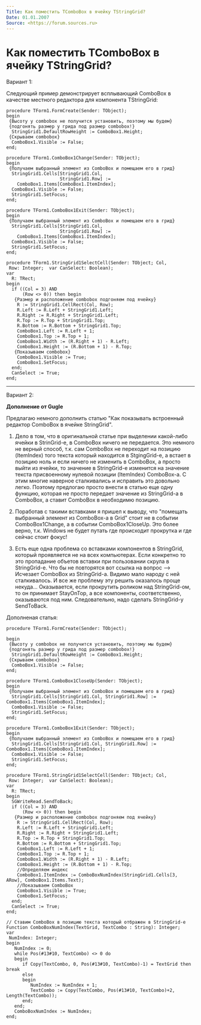 ```yaml
---
Title: Как поместить TComboBox в ячейку TStringGrid?
Date: 01.01.2007
Source: <https://forum.sources.ru>
---
```



Как поместить TComboBox в ячейку TStringGrid?
=============================================

Вариант 1:

Следующий пример демонстрирует всплывающий ComboBox в качестве местного
редактора для компонента TStringGrid:

    procedure TForm1.FormCreate(Sender: TObject);
    begin
     {Высоту у combobox не получится установить, поэтому мы будем}
     {подгонять размер у грида под размер combobox!}
      StringGrid1.DefaultRowHeight := ComboBox1.Height;
     {Скрываем combobox}
      ComboBox1.Visible := False;
    end;
     
    procedure TForm1.ComboBox1Change(Sender: TObject);
    begin
     {Получаем выбранный элемент из ComboBox и помещаем его в грид}
      StringGrid1.Cells[StringGrid1.Col,
                        StringGrid1.Row] :=
        ComboBox1.Items[ComboBox1.ItemIndex];
      ComboBox1.Visible := False;
      StringGrid1.SetFocus;
    end;
     
    procedure TForm1.ComboBox1Exit(Sender: TObject);
    begin
     {Получаем выбранный элемент из ComboBox и помещаем его в грид}
      StringGrid1.Cells[StringGrid1.Col,
                        StringGrid1.Row] :=
        ComboBox1.Items[ComboBox1.ItemIndex];
      ComboBox1.Visible := False;
      StringGrid1.SetFocus;
    end;
     
    procedure TForm1.StringGrid1SelectCell(Sender: TObject; Col,
     Row: Integer;  var CanSelect: Boolean);
    var
      R: TRect;
    begin
      if ((Col = 3) AND
          (Row <> 0)) then begin
       {Размер и расположение combobox подгоняем под ячейку}
        R := StringGrid1.CellRect(Col, Row);
        R.Left := R.Left + StringGrid1.Left;
        R.Right := R.Right + StringGrid1.Left;
        R.Top := R.Top + StringGrid1.Top;
        R.Bottom := R.Bottom + StringGrid1.Top;
        ComboBox1.Left := R.Left + 1;
        ComboBox1.Top := R.Top + 1;
        ComboBox1.Width := (R.Right + 1) - R.Left;
        ComboBox1.Height := (R.Bottom + 1) - R.Top;
       {Показываем combobox}
        ComboBox1.Visible := True;
        ComboBox1.SetFocus;
      end;
      CanSelect := True;
    end;

------------------------------------------------------------------------

Вариант 2:

**Дополнение от Gugle**

Предлагаю немного дополнить статью "Как показывать встроенный редактор
ComboBox в ячейке StringGrid".

1. Дело в том, что в оригинальной статье при выделении какой-либо ячейки
в StrinGrid-е, в ComboBox ничего не передается. Это немного не верный
способ, т.к. сам ComboBox не переходит на позицию (ItemIndex) того
текста который находится в StgingGrid-е, а встает в позицию ноль и если
ничего не изменить в ComboBox, а просто выйти из ячейки, то значение в
StringGrid-е изменится на значение текста присвоенному нулевой позиции
(ItemIndex) ComboBox-а. С этим многие наверное сталкивались и исправить
это довольно легко. Поэтому предлогаю просто внести в статью еще одну
функцию, которая не просто передает значение из StringGrid-а в ComboBox,
а ставит ComboBox в необходимю позицию.

2. Поработав с такими вставками я пришел к выводу, что "помещать
выбранный элемент из ComboBox-а в Grid" стоит не в событии
ComboBox1Change, а в событии ComboBox1CloseUp. Это более верно, т.к.
Windows не будет путать где происходит прокрутка и где сейчас стоит
фокус!

3. Есть еще одна проблема со вставками компонентов в StringGrid, который
проявляется не на всех компьютерах. Если конкретно то это пропадание
объетов вставки при пользовании скрула в StringGrid-е. Что бы не
повторятся вот ссылка на вопрос --\> Исчезает ComboBox из StringGrid-а.
Видимо мало народу с ней сталкивалось. И все же проблему эту решить
оказалось проще некуда... Оказывается, если прокрутить роликом над
StringGrid-ом, то он принимает StayOnTop, а все компоненты,
соответственно, оказываются под ним. Следовательно, надо сделать
StringGrid-у SendToBack.

Дополненая статья:

    procedure TForm1.FormCreate(Sender: TObject); 
     
    begin 
     {Высоту у combobox не получится установить, поэтому мы будем} 
     {подгонять размер у грида под размер combobox!} 
      StringGrid1.DefaultRowHeight := ComboBox1.Height; 
     {Скрываем combobox} 
      ComboBox1.Visible := False; 
    end; 
     
    procedure TForm1.ComboBox1CloseUp(Sender: TObject); 
    begin 
     {Получаем выбранный элемент из ComboBox и помещаем его в грид} 
      StringGrid1.Cells[StringGrid1.Col, StringGrid1.Row] := ComboBox1.Items[ComboBox1.ItemIndex]; 
      ComboBox1.Visible := False; 
      StringGrid1.SetFocus; 
    end; 
     
    procedure TForm1.ComboBox1Exit(Sender: TObject); 
    begin 
     {Получаем выбранный элемент из ComboBox и помещаем его в грид} 
      StringGrid1.Cells[StringGrid1.Col, StringGrid1.Row] := ComboBox1.Items[ComboBox1.ItemIndex]; 
      ComboBox1.Visible := False; 
      StringGrid1.SetFocus; 
    end; 
     
    procedure TForm1.StringGrid1SelectCell(Sender: TObject; Col, 
     Row: Integer;  var CanSelect: Boolean); 
    var 
      R: TRect; 
    begin
      SGWriteRead.SendToBack;  
      if ((Col = 3) AND 
          (Row <> 0)) then begin 
       {Размер и расположение combobox подгоняем под ячейку} 
        R := StringGrid1.CellRect(Col, Row); 
        R.Left := R.Left + StringGrid1.Left; 
        R.Right := R.Right + StringGrid1.Left; 
        R.Top := R.Top + StringGrid1.Top; 
        R.Bottom := R.Bottom + StringGrid1.Top; 
        ComboBox1.Left := R.Left + 1; 
        ComboBox1.Top := R.Top + 1; 
        ComboBox1.Width := (R.Right + 1) - R.Left; 
        ComboBox1.Height := (R.Bottom + 1) - R.Top; 
        //Определяем индекс
        ComboBox1.ItemIndex := ComboBoxNumIndex(StringGrid1.Cells[3, ARow], ComboBox1.Items.Text); 
        //Показываем СomboBox
        ComboBox1.Visible := True; 
        ComboBox1.SetFocus; 
      end; 
      CanSelect := True; 
    end;
     
    // Ставим ComboBox в позицию текста который отбражен в StringGrid-е
    Function ComboBoxNumIndex(TextGrid, TextCombo : String): Integer;
    var
     NumIndex: Integer;
    begin
       NumIndex := 0;
       while Pos(#13#10, TextCombo) <> 0 do
       begin
          if Copy(TextCombo, 0, Pos(#13#10, TextCombo)-1) = TextGrid then break
          else
          begin
             NumIndex := NumIndex + 1;
             TextCombo := Copy(TextCombo, Pos(#13#10, TextCombo)+2, Length(TextCombo));
          end;
       end;
       ComboBoxNumIndex := NumIndex;
    end;

